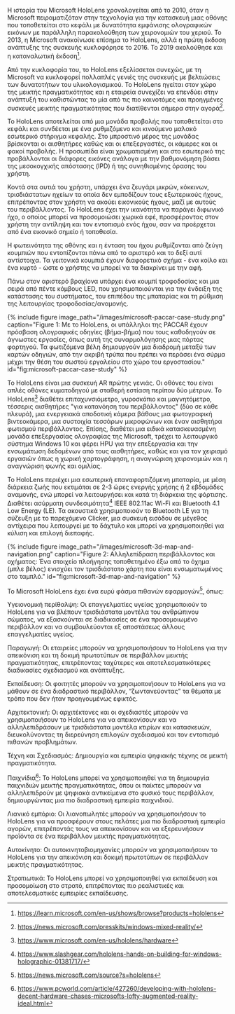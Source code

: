 Η ιστορία του Microsoft HoloLens χρονολογείται από το 2010, όταν η Microsoft πειραματιζόταν στην τεχνολογία για την κατασκευή μιας οθόνης που τοποθετείται στο κεφάλι με δυνατότητα εμφάνισης ολογραφικών εικόνων με παράλληλη παρακολούθηση των χειρονομιών του χεριού. Το 2013, η Microsoft ανακοίνωσε επίσημα το HoloLens, αλλά η πρώτη έκδοση ανάπτυξης της συσκευής κυκλοφόρησε το 2016. Το 2019 ακολούθησε και η καταναλωτική έκδοση[^1].

Από την κυκλοφορία του, το HoloLens εξελίσσεται συνεχώς, με τη Microsoft να κυκλοφορεί πολλαπλές γενιές της συσκευής με βελτιώσεις των δυνατοτήτων του υλικολογισμικού. Το HoloLens ηγείται στον χώρο της μεικτής πραγματικότητας και η εταιρεία συνεχίζει να επενδύει στην ανάπτυξή του καθιστώντας το μία από τις πιο καινοτόμες και προηγμένες συσκευές μεικτής πραγματικότητας που διατίθενται σήμερα στην αγορά[^2].

Το HoloLens αποτελείται από μια μονάδα προβολής που τοποθετείται στο κεφάλι και συνδέεται με ένα ρυθμιζόμενο και κινούμενο μαλακό εσωτερικό στήριγμα κεφαλής. Στο μπροστινό μέρος της μονάδας βρίσκονται οι αισθητήρες καθώς και οι επεξεργαστές, οι κάμερες και οι φακοί προβολής. Η προσωπίδα είναι χρωματισμένη και στο εσωτερικό της προβάλλονται οι διάφορες εικόνες ανάλογα με την βαθμονόμηση βάσει της μεσοκογχικής απόστασης (IPD) ή της συνηθισμένης όρασης του χρήστη.

Κοντά στα αυτιά του χρήστη, υπάρχει ένα ζευγάρι μικρών, κόκκινων, τρισδιάστατων ηχείων τα οποία δεν εμποδίζουν τους εξωτερικούς ήχους, επιτρέποντας στον χρήστη να ακούει εικονικούς ήχους, μαζί με αυτούς του περιβάλλοντος. Το HoloLens έχει την ικανότητα να παράγει διφωνικό ήχο, ο οποίος μπορεί να προσομοιώσει χωρικά εφέ, προσφέροντας στον χρήστη την αντίληψη και τον εντοπισμό ενός ήχου, σαν να προέρχεται από ένα εικονικό σημείο ή τοποθεσία.

Η φωτεινότητα της οθόνης και η ένταση του ήχου ρυθμίζονται από ζεύγη κουμπιών που εντοπίζονται πάνω από το αριστερό και το δεξί αυτί αντίστοιχα. Τα γειτονικά κουμπιά έχουν διαφορετικό σχήμα - ένα κοίλο και ένα κυρτό - ώστε ο χρήστης να μπορεί να τα διακρίνει με την αφή.

Πάνω στον αριστερό βραχίονα υπάρχει ένα κουμπί τροφοδοσίας και μια σειρά από πέντε κόμβους LED, που χρησιμοποιούνται για την ένδειξη της κατάστασης του συστήματος, του επιπέδου της μπαταρίας και τη ρύθμιση της λειτουργίας τροφοδοσίας/αναμονής.

{% include figure image_path="/images/microsoft-paccar-case-study.png" caption="Figure 1: Με το HoloLens, οι υπάλληλοι της PACCAR έχουν πρόσβαση ολογραφικές οδηγίες (βήμα-βήμα) που τους καθοδηγούν σε άγνωστες εργασίες, όπως αυτή της συναρμολόγησης μιας πόρτας φορτηγού. Τα φωτιζόμενα βέλη δημιουργούν μια διαδρομή μεταξύ των καρτών οδηγιών, από  την ακριβή τρύπα που πρέπει να περάσει ένα σύρμα μέχρι την θέση του σωστού εργαλείου στο χώρο του εργοστασίου." id="fig:microsoft-paccar-case-study" %}

Το HoloLens είναι μια συσκευή AR πρώτης γενιάς. Οι οθόνες του είναι απλές οθόνες κυματοδηγού με σταθερή εστίαση περίπου δύο μέτρων. Το HoloLens[^3] διαθέτει επιταχυνσιόμετρο, γυροσκόπιο και μαγνητόμετρο, τέσσερις αισθητήρες "για κατανόηση του περιβάλλοντος" (δύο σε κάθε πλευρά), μια ενεργειακά αποδοτική κάμερα βάθους μια φωτογραφική βιντεοκάμερα, μια συστοιχία τεσσάρων μικροφώνων και έναν αισθητήρα φωτισμού περιβάλλοντος. Επίσης, διαθέτει μια ειδικά κατασκευασμένη μονάδα επεξεργασίας ολογραφίας της Microsoft, τρέχει το λειτουργικό σύστημα Windows 10 και φέρει HPU για την επεξεργασία και την ενσωμάτωση δεδομένων από τους αισθητήρες, καθώς και για τον χειρισμό εργασιών όπως η χωρική χαρτογράφηση, η αναγνώριση χειρονομιών και η αναγνώριση φωνής και ομιλίας.

Το HoloLens περιέχει μια εσωτερική επαναφορτιζόμενη μπαταρία, με μέση διάρκεια ζωής που εκτιμάται σε 2-3 ώρες ενεργής χρήσης ή 2 εβδομάδες αναμονής, ενώ μπορεί να λειτουργήσει και κατά τη διάρκεια της φόρτισης. Διαθέτει ασύρματη συνδεσιμότητα[^4] IEEE 802.11ac Wi-Fi και Bluetooth 4.1 Low Energy (LE). Τα ακουστικά χρησιμοποιούν το Bluetooth LE για τη σύζευξη με το παρεχόμενο Clicker, μια συσκευή εισόδου σε μέγεθος αντίχειρα που λειτουργεί με το δάχτυλο και μπορεί να χρησιμοποιηθεί για κύλιση και επιλογή διεπαφής.

{% include figure image_path="/images/microsoft-3d-map-and-navigation.png" caption="Figure 2: Αλληλεπίδραση περιβάλλοντος και οχήματος: Ένα στοιχείο πλοήγησης τοποθετημένο έξω από το όχημα (μπλε βέλος) ενισχύει τον τρισδιάστατο χάρτη που είναι ενσωματωμένος στο ταμπλό." id="fig:microsoft-3d-map-and-navigation" %}

Το Microsoft HoloLens έχει ένα ευρύ φάσμα πιθανών εφαρμογών[^5], όπως:

Υγειονομική περίθαλψη: Οι επαγγελματίες υγείας χρησιμοποιούν το HoloLens για να βλέπουν τρισδιάστατα μοντέλα του ανθρώπινου σώματος, να εξασκούνται σε διαδικασίες σε ένα προσομοιωμένο περιβάλλον και να συμβουλεύονται εξ αποστάσεως άλλους επαγγελματίες υγείας.

Παραγωγή: Οι εταιρείες μπορούν να χρησιμοποιήσουν το HoloLens για την απεικόνιση και τη δοκιμή πρωτοτύπων σε περιβάλλον μεικτής πραγματικότητας, επιτρέποντας ταχύτερες και αποτελεσματικότερες διαδικασίες σχεδιασμού και ανάπτυξης.

Εκπαίδευση: Οι φοιτητές μπορούν να χρησιμοποιήσουν το HoloLens για να μάθουν σε ένα διαδραστικό περιβάλλον, “ζωντανεύοντας” τα θέματα με τρόπο που δεν ήταν προηγουμένως εφικτός.

Αρχιτεκτονική: Οι αρχιτέκτονες και οι σχεδιαστές μπορούν να χρησιμοποιήσουν το HoloLens για να απεικονίσουν και να αλληλεπιδράσουν με τρισδιάστατα μοντέλα κτιρίων και κατασκευών, διευκολύνοντας τη διερεύνηση επιλογών σχεδιασμού και τον εντοπισμό πιθανών προβλημάτων.

Τέχνη και Σχεδιασμός: Δημιουργία και εμπειρία ψηφιακής τέχνης σε μεικτή πραγματικότητα.

Παιχνίδια[^6]: Το HoloLens μπορεί να χρησιμοποιηθεί για τη δημιουργία παιχνιδιών μεικτής πραγματικότητας, όπου οι παίκτες μπορούν να αλληλεπιδρούν με ψηφιακά αντικείμενα στο φυσικό τους περιβάλλον, δημιουργώντας μια πιο διαδραστική εμπειρία παιχνιδιού.

Λιανικό εμπόριο: Οι λιανοπωλητές μπορούν να χρησιμοποιήσουν το HoloLens για να προσφέρουν στους πελάτες μια πιο διαδραστική εμπειρία αγορών, επιτρέποντάς τους να απεικονίσουν και να εξερευνήσουν προϊόντα σε ένα περιβάλλον μεικτής πραγματικότητας.

Αυτοκίνητο: Οι αυτοκινητοβιομηχανίες μπορούν να χρησιμοποιήσουν το HoloLens για την απεικόνιση και δοκιμή πρωτοτύπων σε περιβάλλον μεικτής πραγματικότητας.

Στρατιωτικά: Το HoloLens μπορεί να χρησιμοποιηθεί για εκπαίδευση και προσομοίωση στο στρατό, επιτρέποντας πιο ρεαλιστικές και αποτελεσματικές εμπειρίες εκπαίδευσης.

[^1]: https://learn.microsoft.com/en-us/shows/browse?products=hololens

[^2]: https://news.microsoft.com/presskits/windows-mixed-reality/

[^3]: https://www.microsoft.com/en-us/hololens/hardware

[^4]: https://www.slashgear.com/hololens-hands-on-building-for-windows-holographic-01381717/

[^5]: https://news.microsoft.com/source?s=hololens

[^6]: https://www.pcworld.com/article/427260/developing-with-hololens-decent-hardware-chases-microsofts-lofty-augmented-reality-ideal.html
